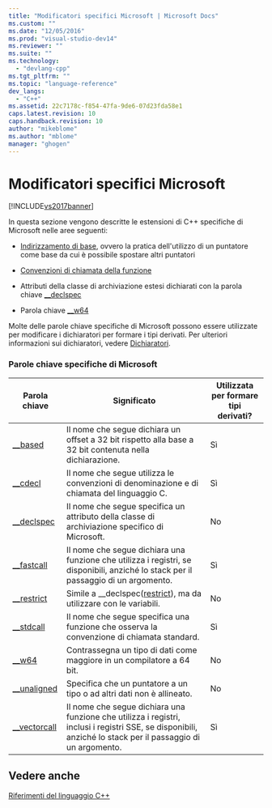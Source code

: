 ```yaml
---
title: "Modificatori specifici Microsoft | Microsoft Docs"
ms.custom: ""
ms.date: "12/05/2016"
ms.prod: "visual-studio-dev14"
ms.reviewer: ""
ms.suite: ""
ms.technology: 
  - "devlang-cpp"
ms.tgt_pltfrm: ""
ms.topic: "language-reference"
dev_langs: 
  - "C++"
ms.assetid: 22c7178c-f854-47fa-9de6-07d23fda58e1
caps.latest.revision: 10
caps.handback.revision: 10
author: "mikeblome"
ms.author: "mblome"
manager: "ghogen"
---
```

# Modificatori specifici Microsoft
[!INCLUDE[vs2017banner](../assembler/inline/includes/vs2017banner.md)]

In questa sezione vengono descritte le estensioni di C\+\+ specifiche di Microsoft nelle aree seguenti:  
  
-   [Indirizzamento di base](../cpp/based-addressing.md), ovvero la pratica dell'utilizzo di un puntatore come base da cui è possibile spostare altri puntatori  
  
-   [Convenzioni di chiamata della funzione](../cpp/calling-conventions.md)  
  
-   Attributi della classe di archiviazione estesi dichiarati con la parola chiave [\_\_declspec](../cpp/declspec.md)  
  
-   Parola chiave [\_\_w64](../cpp/w64.md)  
  
 Molte delle parole chiave specifiche di Microsoft possono essere utilizzate per modificare i dichiaratori per formare i tipi derivati.  Per ulteriori informazioni sui dichiaratori, vedere [Dichiaratori](http://msdn.microsoft.com/it-it/8a7b9b51-92bd-4ac0-b3fe-0c4abe771838).  
  
### Parole chiave specifiche di Microsoft  
  
|Parola chiave|Significato|Utilizzata per formare tipi derivati?|  
|-------------------|-----------------|-------------------------------------------|  
|[\_\_based](../cpp/based-grammar.md)|Il nome che segue dichiara un offset a 32 bit rispetto alla base a 32 bit contenuta nella dichiarazione.|Sì|  
|[\_\_cdecl](../cpp/cdecl.md)|Il nome che segue utilizza le convenzioni di denominazione e di chiamata del linguaggio C.|Sì|  
|[\_\_declspec](../cpp/declspec.md)|Il nome che segue specifica un attributo della classe di archiviazione specifico di Microsoft.|No|  
|[\_\_fastcall](../cpp/fastcall.md)|Il nome che segue dichiara una funzione che utilizza i registri, se disponibili, anziché lo stack per il passaggio di un argomento.|Sì|  
|[\_\_restrict](../cpp/extension-restrict.md)|Simile a \_\_declspec\([restrict](../cpp/restrict.md)\), ma da utilizzare con le variabili.|No|  
|[\_\_stdcall](../cpp/stdcall.md)|Il nome che segue specifica una funzione che osserva la convenzione di chiamata standard.|Sì|  
|[\_\_w64](../cpp/w64.md)|Contrassegna un tipo di dati come maggiore in un compilatore a 64 bit.|No|  
|[\_\_unaligned](../cpp/unaligned.md)|Specifica che un puntatore a un tipo o ad altri dati non è allineato.|No|  
|[\_\_vectorcall](../cpp/vectorcall.md)|Il nome che segue dichiara una funzione che utilizza i registri, inclusi i registri SSE, se disponibili, anziché lo stack per il passaggio di un argomento.|Sì|  
  
## Vedere anche  
 [Riferimenti del linguaggio C\+\+](../cpp/cpp-language-reference.md)